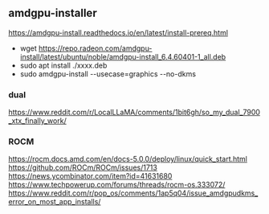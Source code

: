 ## amdgpu-installer
https://amdgpu-install.readthedocs.io/en/latest/install-prereq.html
* wget https://repo.radeon.com/amdgpu-install/latest/ubuntu/noble/amdgpu-install_6.4.60401-1_all.deb
* sudo apt install ./xxxx.deb
* sudo amdgpu-install --usecase=graphics --no-dkms

### dual
https://www.reddit.com/r/LocalLLaMA/comments/1bit6gh/so_my_dual_7900_xtx_finally_work/

### ROCM
https://rocm.docs.amd.com/en/docs-5.0.0/deploy/linux/quick_start.html
https://github.com/ROCm/ROCm/issues/1713
https://news.ycombinator.com/item?id=41631680
https://www.techpowerup.com/forums/threads/rocm-os.333072/
https://www.reddit.com/r/pop_os/comments/1ap5q04/issue_amdgpudkms_error_on_most_app_installs/